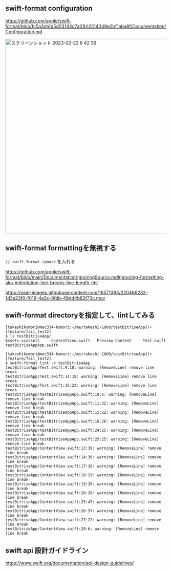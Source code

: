 ## swift-format configuration

https://github.com/apple/swift-format/blob/fc5a3da1d5d03143d7a31b12514349e2bf1aba8f/Documentation/Configuration.md

<img width="608" alt="スクリーンショット 2023-02-22 6 42 36" src="https://user-images.githubusercontent.com/16571394/220465382-4cf41105-b50c-4e31-afb0-dd9c2f9f5f4d.png">

## swift-format formattingを無視する

`// swift-format-ignore` を入れる

https://github.com/apple/swift-format/blob/main/Documentation/IgnoringSource.md#ignoring-formatting-aka-indentation-line-breaks-line-length-etc

https://user-images.githubusercontent.com/16571394/220466232-1d3a23f0-f019-4a3c-8fdb-49dd4b82f73c.mov

## swift-format directoryを指定して、lintしてみる

```
[takeshikomori@mac334-komori:~/me/takeshi-1000/testBitriseApp]!+[feature/fail_test2]
$ ls testBitriseApp/
Assets.xcassets		ContentView.swift	Preview Content		Test.swift		testBitriseAppApp.swift

[takeshikomori@mac334-komori:~/me/takeshi-1000/testBitriseApp]!+[feature/fail_test2]
$ swift-format lint -r testBitriseApp           
testBitriseApp/Test.swift:9:18: warning: [RemoveLine] remove line break
testBitriseApp/Test.swift:14:18: warning: [RemoveLine] remove line break
testBitriseApp/Test.swift:15:22: warning: [RemoveLine] remove line break
testBitriseApp/testBitriseAppApp.swift:10:6: warning: [RemoveLine] remove line break
testBitriseApp/testBitriseAppApp.swift:11:32: warning: [RemoveLine] remove line break
testBitriseApp/testBitriseAppApp.swift:15:22: warning: [RemoveLine] remove line break
testBitriseApp/testBitriseAppApp.swift:16:26: warning: [RemoveLine] remove line break
testBitriseApp/testBitriseAppApp.swift:24:25: warning: [RemoveLine] remove line break
testBitriseApp/testBitriseAppApp.swift:25:25: warning: [RemoveLine] remove line break
testBitriseApp/ContentView.swift:13:39: warning: [RemoveLine] remove line break
testBitriseApp/ContentView.swift:14:36: warning: [RemoveLine] remove line break
testBitriseApp/ContentView.swift:17:10: warning: [RemoveLine] remove line break
testBitriseApp/ContentView.swift:18:19: warning: [RemoveLine] remove line break
testBitriseApp/ContentView.swift:19:20: warning: [RemoveLine] remove line break
testBitriseApp/ContentView.swift:20:26: warning: [RemoveLine] remove line break
testBitriseApp/ContentView.swift:25:47: warning: [RemoveLine] remove line break
testBitriseApp/ContentView.swift:26:37: warning: [RemoveLine] remove line break
testBitriseApp/ContentView.swift:27:22: warning: [RemoveLine] remove line break
testBitriseApp/ContentView.swift:28:6: warning: [RemoveLine] remove line break
```

## swift api 設計ガイドライン

https://www.swift.org/documentation/api-design-guidelines/
